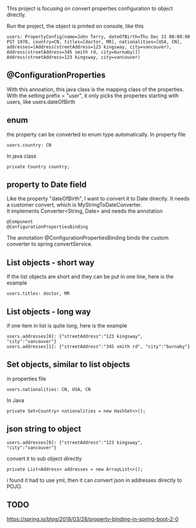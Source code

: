 This project is focusing on convert properties configuration to object directly.  

Run the project, the object is printed on console, like this 
```
users: PropertyConfig(name=John Terry, dateOfBirth=Thu Dec 31 00:00:00 PST 1970, country=CN, titles=[doctor, MR], nationalities=[USA, CN], addresses=[Address(streetAddress=123 kingsway, city=vancouver), Address(streetAddress=345 smith rd, city=burnaby)])
Address(streetAddress=123 kingsway, city=vancouver)
```
 
## @ConfigurationProperties
With this annoation, this java class is the mapping class of the properties. 
With the setting prefix = "user", it only picks the propertes starting with users, like users.dateOfBirth

## enum
the property can be converted to enum type automatically.
In property file
```
users.country: CN
```
In java class
```
private Country country;
```

## property to Date field
Like the property "dateOfBirth", I want to convert it to Date directly. It needs a customer convert, which is MyStringToDateConverter.  
It implements Converter<String, Date> and needs the annotation 
```
@Component  
@ConfigurationPropertiesBinding
```
The annotation @ConfigurationPropertiesBinding binds the custom converter to spring convertService. 

## List objects - short way  
If the list objects are short and they can be put in one line, here is the example 
```
users.titles: doctor, MR
```

## List objects - long way
if one item in list is quite long, here is the example
```
users.addresses[0]: {"streetAddress":"123 kingsway", "city":"vancouver"}
users.addresses[1]: {"streetAddress":"345 smith rd", "city":"burnaby"}
```

## Set objects, similar to list objects
in properties file 
```
users.nationalities: CN, USA, CN
```
In Java
```
private Set<Country> nationalities = new HashSet<>();
```

## json string to object
```
users.addresses[0]: {"streetAddress":"123 kingsway", "city":"vancouver"}
```
convert it to sub object directly
```
private List<Address> addresses = new ArrayList<>();
```
i found it had to use yml, then it can convert json in addresses directly to POJO. 

## TODO 
https://spring.io/blog/2018/03/28/property-binding-in-spring-boot-2-0

